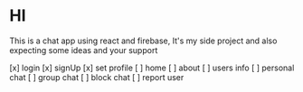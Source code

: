 # HI

This is a chat app using react and firebase, It's my side project and also expecting some ideas and your support

[x] login 
[x] signUp 
[x] set profile
[ ] home
[ ] about 
[ ] users info
[ ] personal chat 
[ ] group chat
[ ] block chat
[ ] report user